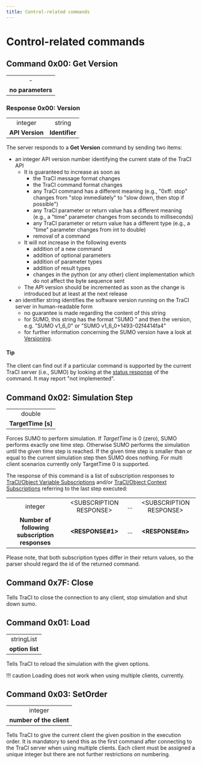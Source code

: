 ```yaml
---
title: Control-related commands
---
```


# Control-related commands

## Command 0x00: Get Version

|               |
| :-----------: |
|      \-       |
| **no parameters** |

### Response 0x00: Version

|             |            |
| :---------: | :--------: |
|   integer   |   string   |
| **API Version** | **Identifier** |

The server responds to a **Get Version** command by sending two items:

- an integer API version number identifying the current state of the TraCI API
  - It is guaranteed to increase as soon as
    - the TraCI message format changes
    - the TraCI command format changes
    - any TraCI command has a different meaning (e.g., "0xff:
      stop" changes from "stop immediately" to "slow down, then
      stop if possible")
    - any TraCI parameter or return value has a different meaning (e.g., a "time"
      parameter changes from seconds to milliseconds)
    - any TraCI parameter or return value has a different type (e.g., a "time"
      parameter changes from int to double)
    - removal of a command
  - It will not increase in the following events
    - addition of a new command
    - addition of optional parameters
    - addition of parameter types
    - addition of result types
    - changes in the python (or any other) client implementation which do not affect the byte sequence sent
  - The API version should be incremented as soon as the change is introduced
    but at least at the next release
- an identifier string identifies the software version running on the
TraCI server in human-readable form
  - no guarantee is made regarding the content of this string
  - for SUMO, this string has the format "SUMO " and then the version, e.g. "SUMO v1_6_0" or "SUMO v1_6_0+1493-02f4414fa4"
  - for further information concerning the SUMO version have a look at [Versioning](../Versioning.md).

#### Tip

The client can find out if a particular command is supported by the
current TraCI server (i.e., SUMO) by looking at the [status response](../TraCI/Protocol.md#status_response) of the command. It
may report "not implemented". 

## Command 0x02: Simulation Step

|                  |
| :--------------: |
|      double      |
| **TargetTime \[s\]** |

Forces SUMO to perform simulation. If *TargetTime* is 0 (zero), SUMO
performs exactly one time step. Otherwise SUMO performs the simulation
until the given time step is reached. If the given time step is smaller
than or equal to the current simulation step then SUMO does nothing. For
multi client scenarios currently only TargetTime 0 is supported.

The response of this command is a list of subscription responses to
[TraCI/Object Variable Subscriptions](../TraCI/Object_Variable_Subscription.md) and/or
[TraCI/Object Context Subscriptions](../TraCI/Object_Context_Subscription.md) referring
to the last step executed:

|                                            |                         |     |                         |
| :----------------------------------------: | :---------------------: | :-: | :---------------------: |
|                  integer                   | <SUBSCRIPTION RESPONSE\> | ... | <SUBSCRIPTION RESPONSE\> |
| **Number of following subscription responses** |     **<RESPONSE\#1\>**     | ... |     **<RESPONSE\#n\>**     |

Please note, that both subscription types differ in their return values,
so the parser should regard the id of the returned command.

## Command 0x7F: Close

Tells TraCI to close the connection to any client, stop simulation and
shut down sumo.

## Command 0x01: Load

|             |
| :---------: |
| stringList  |
| **option list** |

Tells TraCI to reload the simulation with the given options.

!!! caution
    Loading does not work when using multiple clients, currently.

## Command 0x03: SetOrder

|                      |
| :------------------: |
|       integer        |
| **number of the client** |

Tells TraCI to give the current client the given position in the
execution order. It is mandatory to send this as the first command after
connecting to the TraCI server when using multiple clients. Each client
must be assigned a unique integer but there are not further restrictions
on numbering.
